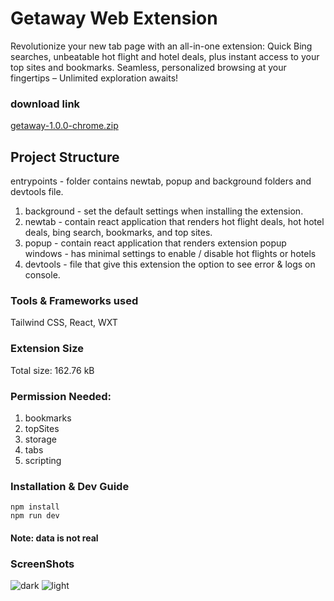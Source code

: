 # Getaway Web Extension
Revolutionize your new tab page with an all-in-one extension: Quick Bing searches, unbeatable hot flight and hotel deals, plus instant access to your top sites and bookmarks. Seamless, personalized browsing at your fingertips – Unlimited exploration awaits! 

### download link
[getaway-1.0.0-chrome.zip](https://github.com/Bar856/getaway-wxt/files/14289481/getaway-1.0.0-chrome.zip)

## Project Structure
entrypoints - folder contains newtab, popup and background folders and devtools file. 
1. background - set the default settings when installing the extension. 
2. newtab - contain react application that renders hot flight deals, hot hotel deals, bing search, bookmarks, and top sites.
3. popup - contain react application that renders extension popup windows - has minimal settings to enable / disable hot flights or hotels  
4. devtools - file that give this extension the option to see error & logs on console.

### Tools & Frameworks used
Tailwind CSS, React, WXT

### Extension Size
Total size: 162.76 kB    

### Permission Needed:
1. bookmarks
2. topSites
3. storage
4. tabs
5. scripting

### Installation & Dev Guide
```
npm install
npm run dev
```

#### Note: data is not real

### ScreenShots
![dark](https://github.com/Bar856/getaway-wxt/assets/73421962/425dc16e-16db-4d56-84be-e964fc2d8f58)
![light](https://github.com/Bar856/getaway-wxt/assets/73421962/b0f19268-f6e1-4608-903c-3e2fdecac57e)
